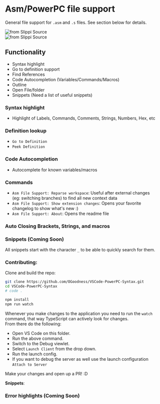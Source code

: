 # Asm/PowerPC file support
General file support for `.asm` and `.s` files. See section below for details.

![from Slippi Source](https://i.imgur.com/UytQygr.png)  
![from Slippi Source](https://i.imgur.com/Srvecws.gif)



## Functionality
- Syntax highlight
- Go to definition support
- Find References
- Code Autocompletion (Variables/Commands/Macros)
- Outline
- Open File/folder
- Snippets (Need a list of useful snippets)
<!-- - Syntax check: inline error and warning underline -->

### Syntax highlight
- Highlight of Labels, Commands, Comments, Strings, Numbers, Hex, etc

### Definition lookup
- `Go to Definition`
- `Peek Definition`

### Code Autocompletion
- Autocomplete for known variables/macros

### Commands
- `Asm File Support: Reparse workspace`: Useful after external changes (eg: switching branches) to find all new context data
- `Asm File Support: Show extension changes`: Opens your favorite changelog to show what's new :)
- `Asm File Support: About`: Opens the readme file


### Auto Closing Brackets, Strings, and macros

### Snippets (Coming Soon)
All snippets start with the character `_` to be able to quickly search for them.


### Contributing:
Clone and build the repo:  
```bash
git clone https://github.com/OGoodness/VSCode-PowerPC-Syntax.git
cd VSCode-PowerPC-Syntax
# code .

npm install
npm run watch
```  
Whenever you make changes to the application you need to run the `watch` command, that way TypeScript can actively look for changes.  
From there do the following: 
- Open VS Code on this folder.
- Run the above command.
- Switch to the Debug viewlet.
- Select `Launch Client` from the drop down.
- Run the launch config.
- If you want to debug the server as well use the launch configuration `Attach to Server`

Make your changes and open up a PR! :D

**Snippets**:
<!-- - **sfor** - `foreach` block
- **sforin** - `for .. in` block
- **sif** - `if` block
- **sife** - `if-else` block
- **sl** - `let` statement - single line
- **slb** - `let` statement - block
- **sp** - `param` statement - single line
- **spb** - `param` statement - block
- **sps** - `param` signature
- **sc** - `call` block
- **sdelc** - `delcall` block
- **sdelcempty** - `delcall` block with `allowemptydefault="true"`
- **stemp** - `template` skeleton
- **sdeltemp** - `deltemplate` skeleton -->
### Error highlights (Coming Soon)
<!-- - Missing `$` sign in variable declarations
- Missing closing tag for `let` declarations and `param`s
- Extra space before closing tag for `let`s and `param`s
- Unnecessary `/` character for `let` and `param` blocks
- Self closing for `template`s and `deltemplate`s
- Empty declaration
- Missing colon
- Some common wrong stuctures of `{elseif}`, eg: `{else if}` -->


<!-- ### Information highlights
- `TODO` comments
- `Breaking Change` comments -->
